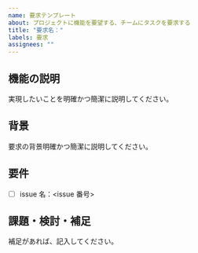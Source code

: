 ```yaml
---
name: 要求テンプレート
about: プロジェクトに機能を要望する、チームにタスクを要求する
title: "要求名："
labels: 要求
assignees: ""
---
```


## 機能の説明

実現したいことを明確かつ簡潔に説明してください。

## 背景

要求の背景明確かつ簡潔に説明してください。

## 要件

- [ ] issue 名：<issue 番号>

## 課題・検討・補足

補足があれば、記入してください。
